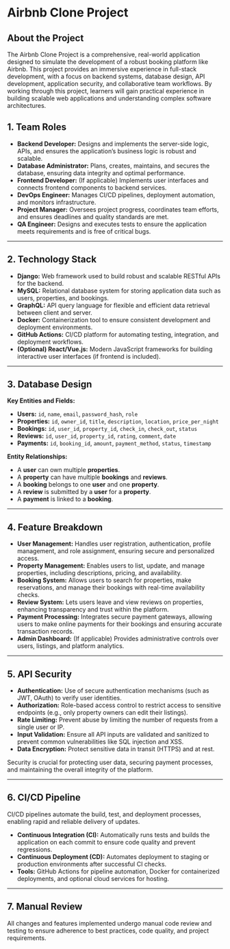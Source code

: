 # Airbnb Clone Project

## About the Project

The Airbnb Clone Project is a comprehensive, real-world application designed to simulate the development of a robust booking platform like Airbnb. This project provides an immersive experience in full-stack development, with a focus on backend systems, database design, API development, application security, and collaborative team workflows. By working through this project, learners will gain practical experience in building scalable web applications and understanding complex software architectures.


## 1. Team Roles

- **Backend Developer:** Designs and implements the server-side logic, APIs, and ensures the application’s business logic is robust and scalable.
- **Database Administrator:** Plans, creates, maintains, and secures the database, ensuring data integrity and optimal performance.
- **Frontend Developer:** (If applicable) Implements user interfaces and connects frontend components to backend services.
- **DevOps Engineer:** Manages CI/CD pipelines, deployment automation, and monitors infrastructure.
- **Project Manager:** Oversees project progress, coordinates team efforts, and ensures deadlines and quality standards are met.
- **QA Engineer:** Designs and executes tests to ensure the application meets requirements and is free of critical bugs.

---

## 2. Technology Stack

- **Django:** Web framework used to build robust and scalable RESTful APIs for the backend.
- **MySQL:** Relational database system for storing application data such as users, properties, and bookings.
- **GraphQL:** API query language for flexible and efficient data retrieval between client and server.
- **Docker:** Containerization tool to ensure consistent development and deployment environments.
- **GitHub Actions:** CI/CD platform for automating testing, integration, and deployment workflows.
- **(Optional) React/Vue.js:** Modern JavaScript frameworks for building interactive user interfaces (if frontend is included).

---

## 3. Database Design

**Key Entities and Fields:**

- **Users:** `id`, `name`, `email`, `password_hash`, `role`
- **Properties:** `id`, `owner_id`, `title`, `description`, `location`, `price_per_night`
- **Bookings:** `id`, `user_id`, `property_id`, `check_in`, `check_out`, `status`
- **Reviews:** `id`, `user_id`, `property_id`, `rating`, `comment`, `date`
- **Payments:** `id`, `booking_id`, `amount`, `payment_method`, `status`, `timestamp`

**Entity Relationships:**

- A **user** can own multiple **properties**.
- A **property** can have multiple **bookings** and **reviews**.
- A **booking** belongs to one **user** and one **property**.
- A **review** is submitted by a **user** for a **property**.
- A **payment** is linked to a **booking**.

---

## 4. Feature Breakdown

- **User Management:** Handles user registration, authentication, profile management, and role assignment, ensuring secure and personalized access.
- **Property Management:** Enables users to list, update, and manage properties, including descriptions, pricing, and availability.
- **Booking System:** Allows users to search for properties, make reservations, and manage their bookings with real-time availability checks.
- **Review System:** Lets users leave and view reviews on properties, enhancing transparency and trust within the platform.
- **Payment Processing:** Integrates secure payment gateways, allowing users to make online payments for their bookings and ensuring accurate transaction records.
- **Admin Dashboard:** (If applicable) Provides administrative controls over users, listings, and platform analytics.

---

## 5. API Security

- **Authentication:** Use of secure authentication mechanisms (such as JWT, OAuth) to verify user identities.
- **Authorization:** Role-based access control to restrict access to sensitive endpoints (e.g., only property owners can edit their listings).
- **Rate Limiting:** Prevent abuse by limiting the number of requests from a single user or IP.
- **Input Validation:** Ensure all API inputs are validated and sanitized to prevent common vulnerabilities like SQL injection and XSS.
- **Data Encryption:** Protect sensitive data in transit (HTTPS) and at rest.

Security is crucial for protecting user data, securing payment processes, and maintaining the overall integrity of the platform.

---

## 6. CI/CD Pipeline

CI/CD pipelines automate the build, test, and deployment processes, enabling rapid and reliable delivery of updates.

- **Continuous Integration (CI):** Automatically runs tests and builds the application on each commit to ensure code quality and prevent regressions.
- **Continuous Deployment (CD):** Automates deployment to staging or production environments after successful CI checks.
- **Tools:** GitHub Actions for pipeline automation, Docker for containerized deployments, and optional cloud services for hosting.

---

## 7. Manual Review

All changes and features implemented undergo manual code review and testing to ensure adherence to best practices, code quality, and project requirements.
